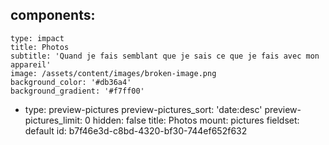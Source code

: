 components:
  -
    type: impact
    title: Photos
    subtitle: 'Quand je fais semblant que je sais ce que je fais avec mon appareil'
    image: /assets/content/images/broken-image.png
    background_color: '#db36a4'
    background_gradient: '#f7ff00'
  -
    type: preview-pictures
    preview-pictures_sort: 'date:desc'
    preview-pictures_limit: 0
hidden: false
title: Photos
mount: pictures
fieldset: default
id: b7f46e3d-c8bd-4320-bf30-744ef652f632
